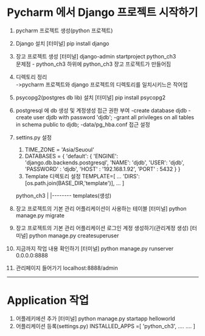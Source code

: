 # Pycharm 에서 Django 프로젝트 시작하기

1. pycharm 프로젝트 생성(python 프로젝트)

2. Django 설치
[터미널]
pip install django

3. 장고 프로젝트 생성
[터미널]
django-admin startproject python_ch3  
문제점 - python_ch3 하위에 python_ch3 쟝고 프로젝트가 만들어짐

4. 디렉토리 정리  
   ->pycharm 프로젝트와 django 프로젝트의 디렉토리를 일치시키느은 작어업
    
5. psycopg2(postgres db lib) 설치
[터미널] pip install psycopg2

6. postgresql 에 db 생성 및 계정생성 접근 권한 부여
    -create database djdb
    -create user djdb with password 'djdb';
    -grant all privileges on all tables in schema public to djdb;
    -data/pg_hba.conf 접근 설정
    
7. settins.py 설정
    1) TIME_ZONE = 'Asia/Seuoul'
    2) DATABASES = {
    'default': {
        'ENGINE': 'django.db.backends.postgresql',
        'NAME': 'djdb',
        'USER': 'djdb',
        'PASSWORD' : 'djdb',
        'HOST' : '192.168.1.92',
        'PORT' : 5432
    }
}
    3) Template 디렉토리 설정
    TEMPLATE=[
        ...
        'DIRS': [os.path.join(BASE_DIR,'template')],
        ...
    ]
    
    python_ch3
        |
        |-------- templates(생성)

8. 장고 프로젝트의 기본 관리 어플리케이션이 사용하는 테이블
[터미널] python manage.py migrate

9. 장고 프로젝트의 기본 관리 어플리케이션 로그인 계정 생성하기(관리계정 생성)
[터미널] python manage.py createsuperuser 

10. 지금까지 작업 내용 확인하기
[터미널] python manage.py runserver 0.0.0.0:8888

11. 관리페이지 들어가기
localhost:8888/admin

-------------------------

# Application 작업
1. 어플레키에션 추가
[터미널] python manage.py startapp helloworld
2. 어플리케이션 등록(settings.py)
   INSTALLED_APPS =[
      'python_ch3',
       ....
       ....
   ]